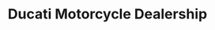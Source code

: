 ---
title: "Ducati Motorcycle Dealership"
url: /sanford/ducati-motorcycle-dealership/
shop: motorcycle
---